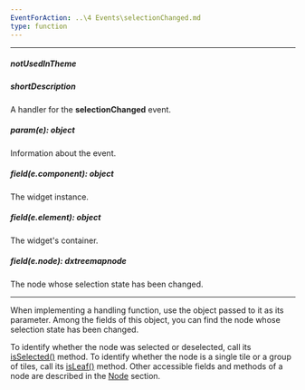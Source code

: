 ```yaml
---
EventForAction: ..\4 Events\selectionChanged.md
type: function
---
```

---
##### notUsedInTheme

##### shortDescription
A handler for the **selectionChanged** event.

##### param(e): object
Information about the event.

##### field(e.component): object
The widget instance.

##### field(e.element): object
The widget's container.

##### field(e.node): dxtreemapnode
The node whose selection state has been changed.

---
When implementing a handling function, use the object passed to it as its parameter. Among the fields of this object, you can find the node whose selection state has been changed.

To identify whether the node was selected or deselected, call its [isSelected()](/api-reference/20%20Data%20Visualization%20Widgets/20%20dxTreeMap/6%20Node/3%20Methods/isSelected().md '/Documentation/ApiReference/Data_Visualization_Widgets/dxTreeMap/Node/Methods/#isSelected') method. To identify whether the node is a single tile or a group of tiles, call its [isLeaf()](/api-reference/20%20Data%20Visualization%20Widgets/20%20dxTreeMap/6%20Node/3%20Methods/isLeaf().md '/Documentation/ApiReference/Data_Visualization_Widgets/dxTreeMap/Node/Methods/#isLeaf') method. Other accessible fields and methods of a node are described in the [Node](/api-reference/20%20Data%20Visualization%20Widgets/20%20dxTreeMap/6%20Node '/Documentation/ApiReference/Data_Visualization_Widgets/dxTreeMap/Node/') section.